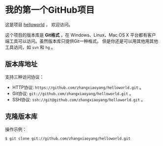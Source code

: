 # 我的第一个GitHub项目

这是项目 [helloworld](https://github.com/zhangxiaoyang/helloworld) ，
欢迎访问。

这个项目的版本库是 **Git格式** ，在 Windows、Linux、Mac OS X
平台都有客户端工具可以访问。虽然版本库只提供Git一种格式，
但是你还是可以用其他用其他工具访问，如 ``svn`` 和 ``hg`` 。

## 版本库地址

支持三种访问协议：

* HTTP协议: `https://github.com/zhangxiaoyang/helloworld.git` 。
* Git协议: `git://github.com/zhangxiaoyang/helloworld.git` 。
* SSH协议: `ssh://git@github.com/zhangxiaoyang/helloworld.git` 。

## 克隆版本库

操作示例：

    $ git clone git://github.com/zhangxiaoyang/helloworld.git
